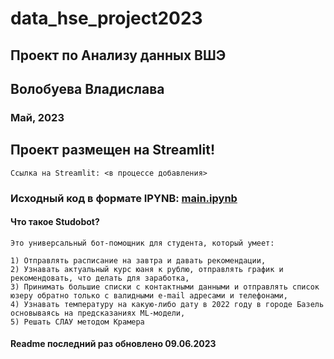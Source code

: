 # data_hse_project2023
## Проект по Анализу данных ВШЭ
## Волобуева Владислава
### Май, 2023

## Проект размещен на Streamlit!
    Ссылка на Streamlit: <в процессе добавления>
### Исходный код в формате IPYNB: [main.ipynb](https://github.com/rtccreator/data_hse_project2023/blob/main/main.ipynb)

#### Что такое Studobot?
    Это универсальный бот-помощник для студента, который умеет:
    
    1) Отправлять расписание на завтра и давать рекомендации,
    2) Узнавать актуальный курс юаня к рублю, отправлять график и рекомендовать, что делать для заработка,
    3) Принимать большие списки с контактными данными и отправлять список юзеру обратно только с валидными e-mail адресами и телефонами,
    4) Узнавать температуру на какую-либо дату в 2022 году в городе Базель основываясь на предсказаниях ML-модели,
    5) Решать СЛАУ методом Крамера

#### Readme последний раз обновлено 09.06.2023


